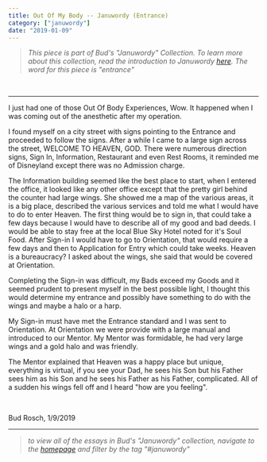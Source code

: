 ```yaml
---
title: Out Of My Body -- Januwordy (Entrance)
category: ["januwordy"]
date: "2019-01-09"
---
```


> *This piece is part of Bud's "Januwordy" Collection. To learn more about this collection, read the introduction to Januwordy [here](https://www.budrosch.com/introduction-to-januwordy). The word for this piece is "entrance"*

<br/>
<hr/>

I just had one of those Out Of Body Experiences, Wow.  It happened when I was coming out of the anesthetic after my operation.

I found myself on a city street with signs pointing to the Entrance and proceeded to follow the signs.  After a while I came to a large sign across the street, WELCOME TO HEAVEN, GOD.  There were numerous direction signs, Sign In, Information, Restaurant and even Rest Rooms, it reminded me of Disneyland except there was no Admission charge.

The Information building seemed like the best place to start, when I entered the office, it looked like any other office except that the pretty girl behind the counter had large wings. She showed me a map of the various areas, it is a big place, described the various services and told me what I would have to do to enter Heaven.  The first thing would be to sign in, that could take a few days because I would have to describe all of my good and bad deeds.  I would be able to stay free at the local Blue Sky Hotel noted for it's Soul Food.  After Sign-in I would have to go to Orientation, that would require a few days and then to Application for Entry which could take weeks.  Heaven is a bureaucracy?  I asked about the wings, she said that would be covered at Orientation.

Completing the Sign-in was difficult, my Bads exceed my Goods and it seemed prudent to present myself in the best possible light, I thought this would determine my entrance and possibly have something to do with the wings and maybe a halo or a harp.

My Sign-in must have met the Entrance standard and I was sent to Orientation.  At Orientation we were provide with a large manual and introduced to our Mentor.  My Mentor was formidable, he had very large wings and a gold halo and was friendly.

The Mentor explained that Heaven was a happy place but unique, everything is virtual, if you see your Dad, he sees his Son but his Father sees him as his Son and he sees his Father as his Father, complicated.  All of a sudden his wings fell off and I heard "how are you feeling".  

<br/>

Bud Rosch, 1/9/2019

<hr/>

> *to view all of the essays in Bud's "Januwordy" collection, navigate to the [homepage](https://www.budrosch.com) and filter by the tag "#januwordy"*

<br/>
